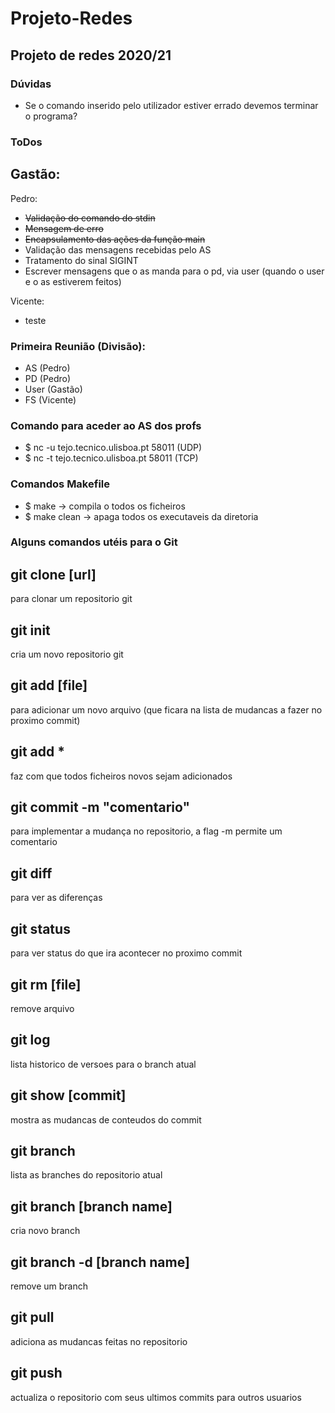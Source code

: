 # Projeto-Redes
Projeto de redes 2020/21
-----

### Dúvidas
- Se o comando inserido pelo utilizador estiver errado devemos terminar o programa?

### ToDos
Gastão:
- 

Pedro:
- ~~Validação do comando do stdin~~
- ~~Mensagem de erro~~
- ~~Encapsulamento das ações da função main~~
- Validação das mensagens recebidas pelo AS
- Tratamento do sinal SIGINT
- Escrever mensagens que o as manda para o pd, via user (quando o user e o as estiverem feitos)

Vicente:
- teste

### Primeira Reunião (Divisão):
- AS    (Pedro)
- PD    (Pedro)
- User  (Gastão)
- FS    (Vicente)

### Comando para aceder ao AS dos profs
- $ nc -u tejo.tecnico.ulisboa.pt 58011 (UDP)
- $ nc -t tejo.tecnico.ulisboa.pt 58011 (TCP)
  
### Comandos Makefile
- $ make -> compila o todos os ficheiros
- $ make clean -> apaga todos os executaveis da diretoria

### Alguns comandos utéis para o Git
git clone [url]
--------------
para clonar um repositorio git

git init
--------------
cria um novo repositorio git

git add [file]
-------------- 
para adicionar um novo arquivo (que ficara na lista de mudancas a fazer no proximo commit)

git add *
-------------
faz com que todos ficheiros novos sejam adicionados

git commit -m "comentario"
-------------- 
para implementar a mudança no repositorio, a flag -m permite um comentario

git diff
--------------
para ver as diferenças

git status
--------------
para ver status do que ira acontecer no proximo commit

git rm [file]
--------------
remove arquivo

git log
--------------
lista historico de versoes para o branch atual

git show [commit]
--------------
mostra as mudancas de conteudos do commit

git branch
--------------
lista as branches do repositorio atual

git branch [branch name]
--------------
cria novo branch

git branch -d [branch name]
--------------
remove um branch

git pull
--------------
adiciona as mudancas feitas no repositorio

git push
--------------
actualiza o repositorio com seus ultimos commits para outros usuarios  
